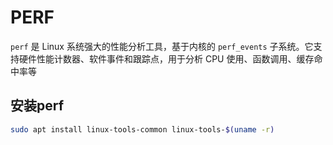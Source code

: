 # PERF

`perf` 是 Linux 系统强大的性能分析工具，基于内核的 `perf_events` 子系统。它支持硬件性能计数器、软件事件和跟踪点，用于分析 CPU 使用、函数调用、缓存命中率等

## 安装perf

```bash
sudo apt install linux-tools-common linux-tools-$(uname -r)
```